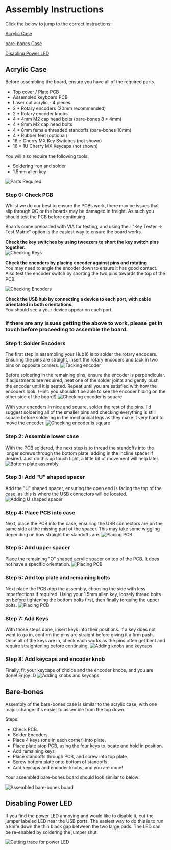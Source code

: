 # Assembly Instructions

Click the below to jump to the correct instructions:

[Acrylic Case](#acrylic-case)

[bare-bones Case](#bare-bones)

[Disabling Power LED](#disabling-power-LED)

## Acrylic Case

Before assembling the board, ensure you have all of the required parts.

* Top cover / Plate PCB
* Assembled keyboard PCB
* Laser cut acrylic - 4 pieces
* 2 * Rotary encoders (20mm recommended)
* 2 * Rotary encoder knobs
* 4 * 4mm M2 cap head bolts (bare-bones 8 * 4mm)
* 4 * 8mm M2 cap head bolts
* 4 * 8mm female threaded standoffs (bare-bones 10mm)
* 4 * Rubber feet (optional)
* 16 * Cherry MX Key Switches (not shown)
* 16 * 1U Cherry MX Keycaps (not shown)

You will also require the following tools:

* Soldering iron and solder
* 1.5mm allen key

![Parts Required](imgs/assembly-instructions/required-parts.JPG)

### Step 0: Check PCB

Whilst we do our best to ensure the PCBs work, there may be issues that slip through QC or the boards may be damaged in freight. As such you should test the PCB before continuing.

Boards come preloaded with VIA for testing, and using their "Key Tester -> Test Matrix" option is the easiest way to ensure the board works.

**Check the key switches by using tweezers to short the key switch pins together.**  
![Checking Keys](imgs/assembly-instructions/check-switches.JPG)

**Check the encoders by placing encoder against pins and rotating.**  
You may need to angle the encoder down to ensure it has good contact. Also test the encoder switch by shorting the two pins towards the top of the PCB.

![Checking Encoders](imgs/assembly-instructions/check-encoders.JPG)

**Check the USB hub by connecting a device to each port, with cable orientated in both orientations.**  
You should see a your device appear on each port.

### **If there are any issues getting the above to work, please get in touch before proceeding to assemble the board.**

### Step 1: Solder Encoders

The first step in assembling your Hub16 is to solder the rotary encoders. Ensuring the pins are straight, insert the rotary encoders and tack in two pins on opposite corners.
![Tacking encoder](imgs/assembly-instructions/step-1-1.JPG)

Before soldering in the remaining pins, ensure the encoder is perpendicular. If adjustments are required, heat one of the solder joints and gently push the encoder until it is seated. Repeat until you are satisfied with how the encoders look. (Hint: you shouldn't be able to see the encoder hiding on the other side of the board!)
![Checking encoder is square](imgs/assembly-instructions/step-1-2.JPG)

With your encoders in nice and square, solder the rest of the pins. I'd suggest soldering all of the smaller pins and checking everything is still square before soldering in the mechanical legs as they make it very hard to move the encoder.
![Checking encoder is square](imgs/assembly-instructions/step-1-3.JPG)

### Step 2: Assemble lower case

With the PCB soldered, the next step is to thread the standoffs into the longer screws through the bottom plate, adding in the incline spacer if desired. Just do this up touch tight, a little bit of movement will help later.
![Bottom plate assembly](imgs/assembly-instructions/step-2.JPG)

### Step 3: Add "U" shaped spacer

Add the "U" shaped spacer, ensuring the open end is facing the top of the case, as this is where the USB connectors will be located.
![Adding U shaped spacer](imgs/assembly-instructions/step-3.JPG)

### Step 4: Place PCB into case

Next, place the PCB into the case, ensuring the USB connectors are on the same side at the missing part of the spacer. This may take some wiggling depending on how straight the standoffs are.
![Placing PCB](imgs/assembly-instructions/step-4.JPG)

### Step 5: Add upper spacer

Place the remaining "O" shaped acrylic spacer on top of the PCB. It does not have a specific orientation.
![Placing PCB](imgs/assembly-instructions/step-5.JPG)

### Step 5: Add top plate and remaining bolts

Next place the PCB atop the assembly, choosing the side with less imperfections if required. Using your 1.5mm allen key, loosely thread bolts on before tightening the bottom bolts first, then finally torquing the upper bolts.
![Placing PCB](imgs/assembly-instructions/step-6.JPG)

### Step 7: Add Keys

With those steps done, insert keys into their positions. If a key does not want to go in, confirm the pins are straight before giving it a firm push. Once all of the keys are in, check each works as the pins often get bent and require straightening before continuing.
![Adding knobs and keycaps](imgs/assembly-instructions/step-7.JPG)

### Step 8: Add keycaps and encoder knob

Finally, fit your keycaps of choice and the encoder knobs, and you are done! Enjoy :D
![Adding knobs and keycaps](imgs/assembly-instructions/step-8.JPG)

## Bare-bones

Assembly of the bare-bones case is similar to the acrylic case, with one major change: it's easier to assemble from the top down.

Steps:
- Check PCB.
- Solder Encoders.
- Place 4 keys (one in each corner) into plate.
- Place plate atop PCB, using the four keys to locate and hold in position.
- Add remaining keys
- Place standoffs through PCB, and screw into top plate.
- Screw bottom plate onto bottom of standoffs.
- Add keycaps and encoder knobs, and you are done!

Your assembled bare-bones board should look similar to below:

![Assembled bare-bones board](imgs/assembly-instructions/bare-bones.JPG)

## Disabling Power LED

If you find the power LED annoying and would like to disable it, cut the jumper labeled LED near the USB ports. The easiest way to do this is to run a knife down the thin black gap between the two large pads. The LED can be re-enabled by soldering the jumper shut.

![Cutting trace for power LED](imgs/assembly-instructions/led-cut.JPG)
